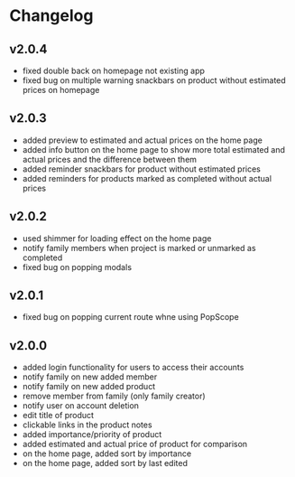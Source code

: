 # Changelog

## v2.0.4
* fixed double back on homepage not existing app
* fixed bug on multiple warning snackbars on product without estimated prices on homepage

## v2.0.3
* added preview to estimated and actual prices on the home page
* added info button on the home page to show more total estimated and actual prices and the difference between them
* added reminder snackbars for product without estimated prices
* added reminders for products marked as completed without actual prices

## v2.0.2
* used shimmer for loading effect on the home page
* notify family members when project is marked or unmarked as completed
* fixed bug on popping modals

## v2.0.1
* fixed bug on popping current route whne using PopScope

## v2.0.0
* added login functionality for users to access their accounts
* notify family on new added member
* notify family on new added product
* remove member from family (only family creator)
* notify user on account deletion
* edit title of product
* clickable links in the product notes
* added importance/priority of product
* added estimated and actual price of product for comparison
* on the home page, added sort by importance
* on the home page, added sort by last edited